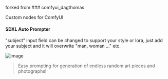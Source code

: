 forked from ### comfyui_dagthomas

Custom nodes for ComfyUI

#### SDXL Auto Prompter

"subject" input field can be changed to support your style or lora, just add your subject and it will overwrite "man, woman ..." etc.

![image](https://github.com/dagthomas/comfyui_dagthomas/assets/4311672/bbe46597-1dbf-4f85-adbb-5a7f7bf95f77)

> Easy prompting for generation of endless random art pieces and photographs!
